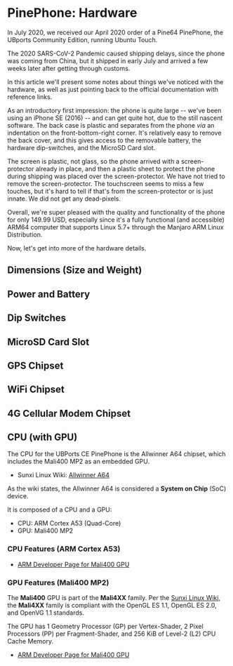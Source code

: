# PinePhone: Hardware

In July 2020, we received our April 2020 order of a Pine64 PinePhone, the UBports Community Edition, running Ubuntu Touch.

The 2020 SARS-CoV-2 Pandemic caused shipping delays, since the phone was coming from China, but it shipped in early July and arrived a few weeks later after getting through customs.

In this article we'll present some notes about things we've noticed with the hardware, as well as just pointing back to the official documentation with reference links.

As an introductory first impression: the phone is quite large -- we've been using an iPhone SE (2016) -- and can get quite hot, due to the still nascent software. The back case is plastic and separates from the phone _via_ an indentation on the front-bottom-right corner. It's relatively easy to remove the back cover, and this gives access to the removable battery, the hardware dip-switches, and the MicroSD Card slot.

The screen is plastic, not glass, so the phone arrived with a screen-protector already in place, and then a plastic sheet to protect the phone during shipping was placed over the screen-protector. We have not tried to remove the screen-protector. The touchscreen seems to miss a few touches, but it's hard to tell if that's from the screen-protector or is just innate. We did not get any dead-pixels.

Overall, we're super pleased with the quality and functionality of the phone for only 149.99 USD, especially since it's a fully functional (and accessible) ARM64 computer that supports Linux 5.7+ through the Manjaro ARM Linux Distribution.

Now, let's get into more of the hardware details.

## Dimensions (Size and Weight)

## Power and Battery

## Dip Switches

## MicroSD Card Slot

## GPS Chipset

## WiFi Chipset

## 4G Cellular Modem Chipset

## CPU (with GPU)

The CPU for the UBPorts CE PinePhone is the Allwinner A64 chipset, which includes the Mali400 MP2 as an embedded GPU.

- Sunxi Linux Wiki: [Allwinner A64](https://linux-sunxi.org/A64)

As the wiki states, the Allwinner A64 is considered a __System on Chip__ (SoC) device.

It is composed of a CPU and a GPU:

- CPU: ARM Cortex A53 (Quad-Core)
- GPU: Mali400 MP2

### CPU Features (ARM Cortex A53)

- [ARM Developer Page for Mali400 GPU](https://developer.arm.com/ip-products/processors/cortex-a/cortex-a53)

### GPU Features (Mali400 MP2)

The __Mali400__ GPU is part of the __Mali4XX__ family. Per the [Sunxi Linux Wiki](), the __Mali4XX__ family is compliant with the OpenGL ES 1.1, OpenGL ES 2.0, and OpenVG 1.1 standards.

The GPU has 1 Geometry Processor (GP) per Vertex-Shader, 2 Pixel Processors (PP) per Fragment-Shader, and 256 KiB of Level-2 (L2) CPU Cache Memory.

- [ARM Developer Page for Mali400 GPU](https://developer.arm.com/ip-products/graphics-and-multimedia/mali-gpus/mali-400-gpu)

